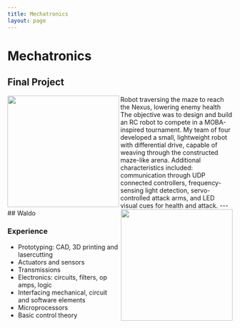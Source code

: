 ```yaml
---
title: Mechatronics
layout: page
---
```

# Mechatronics

## Final Project
<img align="left" width="250" src="https://github.com/susan-z/susan-z.github.io/blob/master/img/mechatronicsGif.gif?raw=true">
<figcaption> Robot traversing the maze to reach the Nexus, lowering enemy health </figcaption>
The objective was to design and build an RC robot to compete in a MOBA-inspired tournament. My team of four developed a small, lightweight robot with differential drive, capable of weaving through the constructed maze-like arena. Additional characteristics included: communication through UDP connected controllers, frequency-sensing light detection, servo-controlled attack arms, and LED visual cues for health and attack.
---
## Waldo
<img align="right" width="250" src="https://github.com/susan-z/susan-z.github.io/blob/master/img/mechatronicsGif.gif?raw=true">


### Experience
* Prototyping: CAD, 3D printing and lasercutting
* Actuators and sensors
* Transmissions
* Electronics: circuits, filters, op amps, logic
* Interfacing mechanical, circuit and software elements
* Microprocessors
* Basic control theory
